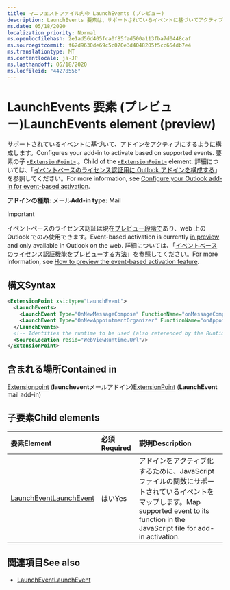 ```yaml
---
title: マニフェストファイル内の LaunchEvents (プレビュー)
description: LaunchEvents 要素は、サポートされているイベントに基づいてアクティブになるようにアドインを構成します。
ms.date: 05/18/2020
localization_priority: Normal
ms.openlocfilehash: 2e1ad56d405fca0f85fad500a113fba7d0448caf
ms.sourcegitcommit: f62d9630de69c5c070e3d4048205f5cc654db7e4
ms.translationtype: MT
ms.contentlocale: ja-JP
ms.lasthandoff: 05/18/2020
ms.locfileid: "44278556"
---
```

# <a name="launchevents-element-preview"></a><span data-ttu-id="a694f-103">LaunchEvents 要素 (プレビュー)</span><span class="sxs-lookup"><span data-stu-id="a694f-103">LaunchEvents element (preview)</span></span>

<span data-ttu-id="a694f-104">サポートされているイベントに基づいて、アドインをアクティブにするように構成します。</span><span class="sxs-lookup"><span data-stu-id="a694f-104">Configures your add-in to activate based on supported events.</span></span> <span data-ttu-id="a694f-105">要素の子 [`<ExtensionPoint>`](extensionpoint.md) 。</span><span class="sxs-lookup"><span data-stu-id="a694f-105">Child of the [`<ExtensionPoint>`](extensionpoint.md) element.</span></span> <span data-ttu-id="a694f-106">詳細については、「[イベントベースのライセンス認証用に Outlook アドインを構成する](../../outlook/autolaunch.md)」を参照してください。</span><span class="sxs-lookup"><span data-stu-id="a694f-106">For more information, see [Configure your Outlook add-in for event-based activation](../../outlook/autolaunch.md).</span></span>

<span data-ttu-id="a694f-107">**アドインの種類:** メール</span><span class="sxs-lookup"><span data-stu-id="a694f-107">**Add-in type:** Mail</span></span>

> [!IMPORTANT]
> <span data-ttu-id="a694f-108">イベントベースのライセンス認証は現在[プレビュー段階で](../../reference/objectmodel/preview-requirement-set/outlook-requirement-set-preview.md)あり、web 上の Outlook でのみ使用できます。</span><span class="sxs-lookup"><span data-stu-id="a694f-108">Event-based activation is currently [in preview](../../reference/objectmodel/preview-requirement-set/outlook-requirement-set-preview.md) and only available in Outlook on the web.</span></span> <span data-ttu-id="a694f-109">詳細については、「[イベントベースのライセンス認証機能をプレビューする方法](../../outlook/autolaunch.md#how-to-preview-the-event-based-activation-feature)」を参照してください。</span><span class="sxs-lookup"><span data-stu-id="a694f-109">For more information, see [How to preview the event-based activation feature](../../outlook/autolaunch.md#how-to-preview-the-event-based-activation-feature).</span></span>

## <a name="syntax"></a><span data-ttu-id="a694f-110">構文</span><span class="sxs-lookup"><span data-stu-id="a694f-110">Syntax</span></span>

```XML
<ExtensionPoint xsi:type="LaunchEvent">
  <LaunchEvents>
    <LaunchEvent Type="OnNewMessageCompose" FunctionName="onMessageComposeHandler"/>
    <LaunchEvent Type="OnNewAppointmentOrganizer" FunctionName="onAppointmentComposeHandler"/>
  </LaunchEvents>
  <!-- Identifies the runtime to be used (also referenced by the Runtime element). -->
  <SourceLocation resid="WebViewRuntime.Url"/>
</ExtensionPoint>
```

## <a name="contained-in"></a><span data-ttu-id="a694f-111">含まれる場所</span><span class="sxs-lookup"><span data-stu-id="a694f-111">Contained in</span></span>

<span data-ttu-id="a694f-112">[Extensionpoint](extensionpoint.md) (**launchevent**メールアドイン)</span><span class="sxs-lookup"><span data-stu-id="a694f-112">[ExtensionPoint](extensionpoint.md) (**LaunchEvent** mail add-in)</span></span>

## <a name="child-elements"></a><span data-ttu-id="a694f-113">子要素</span><span class="sxs-lookup"><span data-stu-id="a694f-113">Child elements</span></span>

|  <span data-ttu-id="a694f-114">要素</span><span class="sxs-lookup"><span data-stu-id="a694f-114">Element</span></span> |  <span data-ttu-id="a694f-115">必須</span><span class="sxs-lookup"><span data-stu-id="a694f-115">Required</span></span>  |  <span data-ttu-id="a694f-116">説明</span><span class="sxs-lookup"><span data-stu-id="a694f-116">Description</span></span>  |
|:-----|:-----|:-----|
| [<span data-ttu-id="a694f-117">LaunchEvent</span><span class="sxs-lookup"><span data-stu-id="a694f-117">LaunchEvent</span></span>](launchevent.md) | <span data-ttu-id="a694f-118">はい</span><span class="sxs-lookup"><span data-stu-id="a694f-118">Yes</span></span> |  <span data-ttu-id="a694f-119">アドインをアクティブ化するために、JavaScript ファイルの関数にサポートされているイベントをマップします。</span><span class="sxs-lookup"><span data-stu-id="a694f-119">Map supported event to its function in the JavaScript file for add-in activation.</span></span> |

## <a name="see-also"></a><span data-ttu-id="a694f-120">関連項目</span><span class="sxs-lookup"><span data-stu-id="a694f-120">See also</span></span>

- [<span data-ttu-id="a694f-121">LaunchEvent</span><span class="sxs-lookup"><span data-stu-id="a694f-121">LaunchEvent</span></span>](launchevent.md)

